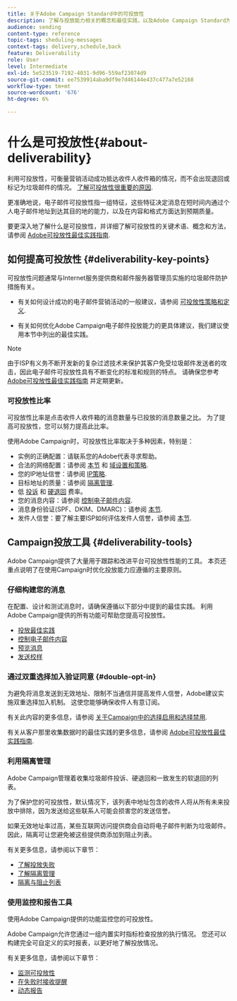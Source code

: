```yaml
---
title: 关于Adobe Campaign Standard中的可投放性
description: 了解与投放能力相关的概念和最佳实践，以及Adobe Campaign Standard为优化投放发送提供的工具。
audience: sending
content-type: reference
topic-tags: sheduling-messages
context-tags: delivery,schedule,back
feature: Deliverability
role: User
level: Intermediate
exl-id: 5e523519-7192-4031-9d96-559af23074d9
source-git-commit: ee7539914aba9df9e7d46144e437c477a7e52168
workflow-type: tm+mt
source-wordcount: '676'
ht-degree: 6%

---
```


# 什么是可投放性{#about-deliverability}

利用可投放性，可衡量营销活动成功抵达收件人收件箱的情况，而不会出现退回或标记为垃圾邮件的情况。 [了解可投放性很重要的原因](https://experienceleague.adobe.com/docs/deliverability-learn/deliverability-best-practice-guide/deliverability-strategy-and-definition.html#why-deliverability-matters).

更准确地说，电子邮件可投放性指一组特征，这些特征决定消息在短时间内通过个人电子邮件地址到达其目的地的能力，以及在内容和格式方面达到预期质量。 <!--These characteristics fall into four main categories: data quality, message and content, sending infrastructure, and reputation. Together, they form the foundation of a successful email deliverability program.-->

要更深入地了解什么是可投放性，并详细了解可投放性的关键术语、概念和方法，请参阅 [Adobe可投放性最佳实践指南](https://experienceleague.adobe.com/docs/deliverability-learn/deliverability-best-practice-guide/introduction.html?lang=zh-Hans).

## 如何提高可投放性 {#deliverability-key-points}

可投放性问题通常与Internet服务提供商和邮件服务器管理员实施的垃圾邮件防护措施有关。

* 有关如何设计成功的电子邮件营销活动的一般建议，请参阅 [可投放性策略和定义](https://experienceleague.adobe.com/docs/deliverability-learn/deliverability-best-practice-guide/deliverability-strategy-and-definition.html).

* 有关如何优化Adobe Campaign电子邮件投放能力的更具体建议，我们建议使用本节中列出的最佳实践。

>[!NOTE]
>
>由于ISP有义务不断开发新的复杂过滤技术来保护其客户免受垃圾邮件发送者的攻击，因此电子邮件可投放性具有不断变化的标准和规则的特点。 请确保您参考 [Adobe可投放性最佳实践指南](https://experienceleague.adobe.com/docs/deliverability-learn/deliverability-best-practice-guide/introduction.html?lang=zh-Hans) 并定期更新。

### 可投放性比率

可投放性比率是点击收件人收件箱的消息数量与已投放的消息数量之比。 为了提高可投放性，您可以努力提高此比率。

使用Adobe Campaign时，可投放性比率取决于多种因素，特别是：

* 实例的正确配置：请联系您的Adobe代表寻求帮助。
* 合法的网络配置：请参阅 [本节](../../sending/using/optimize-delivery.md#network-config) 和 [域设置和策略](https://experienceleague.adobe.com/docs/deliverability-learn/deliverability-best-practice-guide/transition-process/infrastructure.html#domain-setup-and-strategy).
* 您的IP地址信誉：请参阅 [IP策略](https://experienceleague.adobe.com/docs/deliverability-learn/deliverability-best-practice-guide/transition-process/infrastructure.html#ip-strategy).
* 目标地址的质量：请参阅 [隔离管理](../../sending/using/optimize-delivery.md#quarantine-management).
* 低 [投诉](https://experienceleague.adobe.com/docs/deliverability-learn/deliverability-best-practice-guide/metrics-for-deliverability/complaints.html) 和 [硬退回](https://experienceleague.adobe.com/docs/deliverability-learn/deliverability-best-practice-guide/metrics-for-deliverability/bounces.html#hard-bounces) 费率。
* 您的消息内容：请参阅 [控制电子邮件内容](../../sending/using/control-email-content.md).
* 消息身份验证(SPF、DKIM、DMARC)：请参阅 [本节](https://experienceleague.adobe.com/docs/deliverability-learn/deliverability-best-practice-guide/transition-process/infrastructure.html#authentication).
* 发件人信誉：要了解主要ISP如何评估发件人信誉，请参阅 [本节](https://experienceleague.adobe.com/docs/deliverability-learn/deliverability-best-practice-guide/internet-service-provider-specifics/overview.html).

## Campaign投放工具 {#deliverability-tools}

Adobe Campaign提供了大量用于跟踪和改进平台可投放性性能的工具。 本页还重点说明了在使用Campaign时优化投放能力应遵循的主要原则。

### 仔细构建您的消息

在配置、设计和测试消息时，请确保遵循以下部分中提到的最佳实践。 利用Adobe Campaign提供的所有功能可帮助您提高可投放性。

* [投放最佳实践](../../sending/using/delivery-best-practices.md)
* [控制电子邮件内容](../../sending/using/control-email-content.md)
* [预览消息](../../sending/using/previewing-messages.md)
* [发送校样](../../sending/using/sending-proofs.md)

### 通过双重选择加入验证同意 {#double-opt-in}

为避免将消息发送到无效地址、限制不当通信并提高发件人信誉，Adobe建议实施双重选择加入机制。 这使您能够确保收件人有意订阅。

有关此内容的更多信息，请参阅 [关于Campaign中的选择启用和选择禁用](../../audiences/using/about-opt-in-and-opt-out-in-campaign.md).

有关从客户那里收集数据时的最佳实践的更多信息，请参阅 [Adobe可投放性最佳实践指南](https://experienceleague.adobe.com/docs/deliverability-learn/deliverability-best-practice-guide/first-impressions/address-collection-and-list-growth.html#data-quality-and-hygiene).

### 利用隔离管理

Adobe Campaign管理着收集垃圾邮件投诉、硬退回和一致发生的软退回的列表。

为了保护您的可投放性，默认情况下，该列表中地址包含的收件人将从所有未来投放中排除，因为发送给这些联系人可能会损害您的发送信誉。

如果无效地址率过高，某些互联网访问提供商会自动将电子邮件判断为垃圾邮件。因此，隔离可让您避免被这些提供商添加到阻止列表。

有关更多信息，请参阅以下章节：

* [了解投放失败](../../sending/using/understanding-delivery-failures.md)
* [了解隔离管理](../../sending/using/understanding-quarantine-management.md)
* [隔离与阻止列表](../../sending/using/understanding-quarantine-management.md#quarantine-vs-denylist)

### 使用监控和报告工具

使用Adobe Campaign提供的功能监控您的可投放性。

Adobe Campaign允许您通过一组内置实时指标检查投放的执行情况。 <!--For example, you can check the number of messages that are successfully executed, sent and delivered. You can also verify the number of messages that have been opened and the number of messages/links that have been clicked.-->您还可以构建完全可自定义的实时报表，以更好地了解投放情况。

有关更多信息，请参阅以下章节：

* [监测可投放性](../../sending/using/monitor-deliverability.md)
  <!--[Monitoring a delivery](../../sending/using/monitoring-a-delivery.md)-->
* [在失败时接收提醒](../../sending/using/receiving-alerts-when-failures-happen.md)
* [动态报告](../../reporting/using/about-dynamic-reports.md)

<!--## General recommendations

NOT SURE TO KEEP

Here are a few additional recommendations when it comes to deliverability.

### Send to valid addresses {#valid-addresses}

Spammers often use address generators based on lists of frequent names and first names; in addition, they rarely process technical notifications sent back by mail servers. A high rate of invalid addresses is often interpreted as a sign of spam.

Double opt-in mechanisms and effective handling of technical bounce messages make it possible to avoid this.

### Reduce complaint rate {#reduce-complaint-rate}

ISPs usually have a prominent means of reporting a received message as spam. This makes it possible to identify unreliable sources. By rapidly honoring opt-out requests, making regular use of a given list, verifying consent through a double opt-in system, and implementing feedback loops, you can reduce complaint rates.

<!--Sending to honeypot addresses {#honeypot-addresses}
ISPs and other organizations (refer to https://www.projecthoneypot.org/) make use of mailboxes that do not correspond to physical persons but are created simply to trick spammers. These so-called "honey pot" addresses are published on the Web in order to be collected by spambots and thus catch illegitimate senders. The use of a double opt-in mechanism precludes this sort of address being added to a list. When using a third-party list, you must be sure of the methods employed by its maintainer.-->

<!--## Sending on a regular basis {#regular-deliveries}

Spammers make programmed deliveries to maintain their reputation over time. They sometimes need to adapt their marketing plan to meet the best practices imposed by the ISPs and so, after a peak in reputation (ramp-up), they configure regular deliveries.-->
